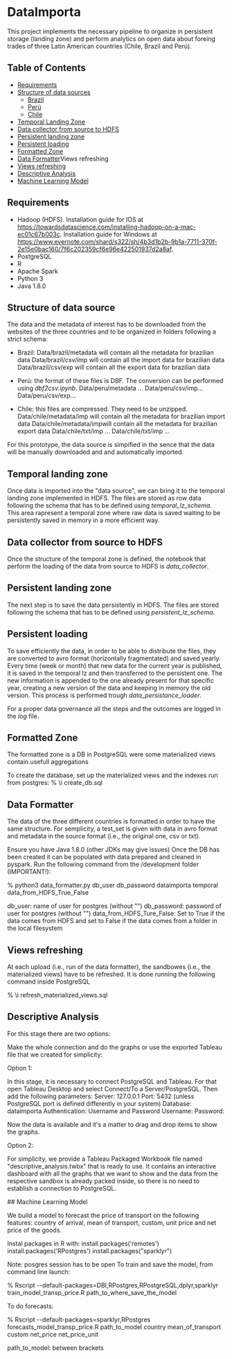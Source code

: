 # DataImporta

This project implements the necessary pipeline to organize in persistent storage (landing zone) and perform analytics on open data about foreing trades of three Latin American countries (Chile, Brazil and Perú).

## Table of Contents
- [Requirements](#requirements)
- [Structure of data sources](#structure-of-data-sources)
    - [Brazil](#brazil)
    - [Perú](#peru)
    - [Chile](#chile)
- [Temporal Landing Zone](#temporal-landing-zone)
- [Data collector from source to HDFS](#data-collector-from-source-to-HDFS)
- [Persistent landing zone](#persistent-landing-zone)
- [Persistent loading](#persistent-loading)
- [Formatted Zone](#formatted-zone)
- [Data Formatter](#data-formatter)Views refreshing
- [Views refreshing](#views-refreshing)
- [Descriptive Analysis](#descriptive-analysis)
- [Machine Learning Model](#machine-learning-model)





## Requirements

- Hadoop (HDFS). Installation guide for IOS at https://towardsdatascience.com/installing-hadoop-on-a-mac-ec01c67b003c. Installation guide for Windows at https://www.evernote.com/shard/s322/sh/4b3d1b2b-9b1a-7711-370f-2e15e0bac160/7f6c202359cf6e96e422501937d2a8af.
- PostgreSQL
- R
- Apache Spark
- Python 3
- Java 1.8.0


## Structure of data source

The data and the metadata of interest has to be downloaded from the websites of the three countries and to be organized in folders following a strict schema:

- Brazil: Data/brazil/metadata will contain all the metadata for brazilian data
          Data/brazil/csv/imp will contain all the import data for brazilian data
          Data/brazil/csv/exp will contain all the export data for brazilian data
          
- Perú: the format of these files is DBF. The conversion can be performed using _dbf2csv.ipynb_.
        Data/peru/metadata ...
        Data/peru/csv/imp...
        Data/peru/csv/exp...
        
- Chile: this files are compressed. They need to be unzipped.
        Data/chile/metadata/imp will contain all the metadata for brazilian import data
        Data/chile/metadata/impwill contain all the metadata for brazilian export data
        Data/chile/txt/imp ...
        Data/chile/txt/imp ...
       
For this prototype, the data source is simpified in the sence that the data will be manually downloaded and and automatically imported.



## Temporal landing zone

Once data is imported into the "data source", we can bring it to the temporal landing zone implemented in HDFS. The files are stored as row data following the schema that has to be defined using _temporal_lz_schema_. This area rapresent a temporal zone where raw data is saved waiting to be persistently saved in memory in a more efficient way.



## Data collector from source to HDFS

Once the structure of the temporal zone is defined, the notebook that perform the loading of the data from source to HDFS is _data_collector_.



## Persistent landing zone

The next step is to  save the data persistently in HDFS. The files are stored following the schema that has to be defined using _persistent_lz_schema_.



## Persistent loading

To save efficiently the data, in order to be able to distribute the files, they are converted to avro format (horizontally fragmentated) and saved yearly.
Every time (week or month) that new data for the current year is published, it is saved in the temporal lz and then transferred to the persistent one. The new information is appended to the one already present for that specific year, creating a new version of the data and keeping in memory the old version. This process is performed trough _data_persistance_loader_.

For a proper data governance all the steps and the outcomes are logged in the _log_ file.



## Formatted Zone

The formatted zone is a DB in PostgreSQL were some materialized views contain usefull aggregations

To create the database, set up the materialized views and the indexes run from postgres:
% \i create_db.sql



## Data Formatter

The data of the three different countries is formatted in order to have the same structure. For semplicity, a test_set is given with data in avro format and metadata in the source format (i.e., the original one, csv or txt).

Ensure you have Java 1.8.0 (other JDKs may give issues)
Once the DB has been created it can be populated with data prepared and cleaned in pyspark.
Run the following command from the /development folder (IMPORTANT!):

% python3 data_formatter.py db_user db_password dataimporta temporal data_from_HDFS_True_False

db_user: name of user for postgres (without "")
db_password: password of user for postgres (without "")
data_from_HDFS_Ture_False: Set to True if the data comes from HDFS and set to False if the data comes from a folder in the local filesystem



## Views refreshing

At each upload (i.e., run of the data formatter), the sandbowes (i.e., the materialized views) have to be refreshed. It is done running the following command inside PostgreSQL

% \i refresh_materialized_views.sql



## Descriptive Analysis

For this stage there are two options:

Make the whole connection and do the graphs or use the exported Tableau file that we created for simplicity:

Option 1:

In this stage, it is necessary to connect PostgreSQL and Tableau. For that open Tableau Desktop and select Connect/To a Server/PostgreSQL.
Then add the following parameters:
Server: 127.0.0.1
Port: 5432 (unless PostgreSQL port is defined differently in your system)
Database: dataimporta
Authentication: Username and Password
Username: <Your PostgreSQL username>
Password: <Your PostgreSQL password>

Now the data is available and it's a matter to drag and drop items to show the graphs.

Option 2: 

For simplicity, we provide a Tableau Packaged Workbook file named "descriptive_analysis.twbx" that is ready to use. It contains an interactive dashboard with all the graphs that we
want to show and the data from the respective sandbox is already packed inside, so there is no need to establish a connection to PostgreSQL.
    
     

## Machine Learning Model

We build a model to forecast the price of transport on the following features: country of arrival, mean of transport, custom, unit price and net price of the goods.         
          
Instal packages in R with:
install.packages('remotes')
install.packages('RPostgres')
install.packages("sparklyr")

Note: posgres session has to be open
To train and save the model, from command line launch:

% Rscript --default-packages=DBI,RPostgres,RPostgreSQL,dplyr,sparklyr train_model_transp_price.R path_to_where_save_the_model


To do forecasts:

% Rscript --default-packages=sparklyr,RPostgres forecasts_model_transp_price.R path_to_model country mean_of_transport custom net_price net_price_unit     

path_to_model: between brackets
